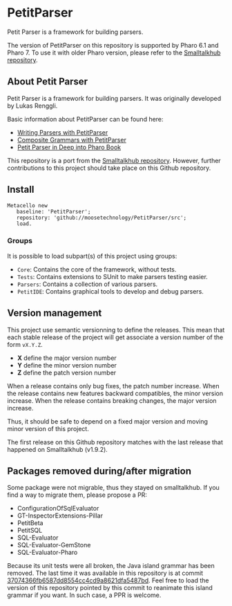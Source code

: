 # PetitParser
Petit Parser is a framework for building parsers.

The version of PetitParser on this repository is supported by Pharo 6.1 and Pharo 7. To use it with older Pharo version, please refer to the [Smalltalkhub repository](http://smalltalkhub.com/#!/~Moose/PetitParser).

## About Petit Parser
Petit Parser is a framework for building parsers. It was originally developed by Lukas Renggli.

Basic information about PetitParser can be found here:

- [Writing Parsers with PetitParser](http://www.lukas-renggli.ch/blog/petitparser-1)
- [Composite Grammars with PetitParser](http://www.lukas-renggli.ch/blog/petitparser-2)
- [Petit Parser in Deep into Pharo Book](http://pharobooks.gforge.inria.fr/PharoByExampleTwo-Eng/latest/PetitParser.pdf)

This repository is a port from the [Smalltalkhub repository](http://smalltalkhub.com/#!/~Moose/PetitParser). However, further contributions to this project should take place on this Github repository.

## Install
```
Metacello new
   baseline: 'PetitParser';
   repository: 'github://moosetechnology/PetitParser/src';
   load.
```

### Groups
It is possible to load subpart(s) of this project using groups:
- `Core`: Contains the core of the framework, without tests.
- `Tests`: Contains extensions to SUnit to make parsers testing easier.
- `Parsers`: Contains a collection of various parsers.
- `PetitIDE`: Contains graphical tools to develop and debug parsers.

## Version management

This project use semantic versionning to define the releases. This mean that each stable release of the project will get associate a version number of the form `vX.Y.Z`.

- **X** define the major version number
- **Y** define the minor version number
- **Z** define the patch version number

When a release contains only bug fixes, the patch number increase. When the release contains new features backward compatibles, the minor version increase. When the release contains breaking changes, the major version increase.

Thus, it should be safe to depend on a fixed major version and moving minor version of this project.

The first release on this Github repository matches with the last release that happened on Smalltalkhub (v1.9.2).

## Packages removed during/after migration
Some package were not migrable, thus they stayed on smalltalkhub. If you find a way to migrate them, please propose a PR:
- ConfigurationOfSqlEvaluator
- GT-InspectorExtensions-Pillar
- PetitBeta
- PetitSQL
- SQL-Evaluator
- SQL-Evaluator-GemStone
- SQL-Evaluator-Pharo

Because its unit tests were all broken, the Java island grammar has been removed.
The last time it was available in this repository is at commit [37074366fb6587dd8554cc4cd9a8621dfa5487bd](https://github.com/moosetechnology/PetitParser/commit/37074366fb6587dd8554cc4cd9a8621dfa5487bd). Feel free to load the version of this repository pointed by this commit to reanimate this island grammar if you want. In such case, a PPR is welcome.

